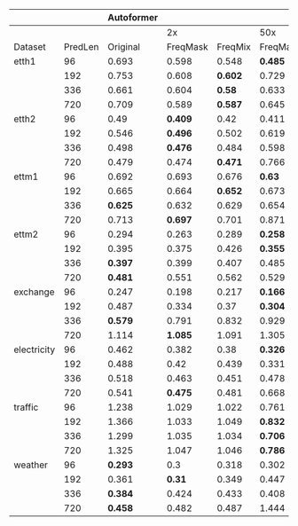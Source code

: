 |             |         | Autoformer |           |           |           |           | DLinear  |           |           |           |           | FEDformer |           |           |           |           | Informer |           |         |           |         | LightTS  |          |         |           |           | Film      |           |           |           |           | SCINet   |           |         |           |           |
|-------------|---------|------------|-----------|-----------|-----------|-----------|----------|-----------|-----------|-----------|-----------|-----------|-----------|-----------|-----------|-----------|----------|-----------|---------|-----------|---------|----------|----------|---------|-----------|-----------|-----------|-----------|-----------|-----------|-----------|----------|-----------|---------|-----------|-----------|
|             |         |            | 2x        |           | 50x       |           |          | 2x        |           | 50x       |           |           | 2x        |           | 50x       |           |          | 2x        |         | 50x       |         |          | 2x       |         | 50x       |           |           | 2x        |           | 50x       |           |          | 2x        |         | 50x       |           |
| Dataset     | PredLen | Original   | FreqMask  | FreqMix   | FreqMask  | FreqMix   | Original | FreqMask  | FreqMix   | FreqMask  | FreqMix   | Original  | FreqMask  | FreqMix   | FreqMask  | FreqMix   | Original | FreqMask  | FreqMix | FreqMask  | FreqMix | Original | FreqMask | FreqMix | FreqMask  | FreqMix   | Original  | FreqMask  | FreqMix   | FreqMask  | FreqMix   | Original | FreqMask  | FreqMix | FreqMask  | FreqMix   |
| etth1       |      96 |      0.693 |     0.598 |     0.548 | **0.485** |     0.512 |    0.468 | **0.467** |     0.495 |     0.569 |     0.601 |     0.636 |     0.558 |     0.562 | **0.457** |     0.469 |    1.542 |     1.175 |   1.521 | **0.767** |   1.938 |    1.426 |    1.287 |   1.287 | **0.536** |     0.548 |     0.569 |     0.542 |     0.544 | **0.522** |     0.537 |    0.568 |     0.523 |   0.541 | **0.468** |       0.5 |
|             |     192 |      0.753 |     0.608 | **0.602** |     0.729 |     0.763 |    0.666 |      0.55 | **0.549** |     0.551 |     0.617 |     0.659 |     0.654 |     0.656 | **0.549** |     0.617 |    1.508 |     1.196 |   1.522 | **1.131** |   2.181 |    1.278 |    1.108 |   1.123 | **0.538** |     0.616 |     0.633 | **0.602** |     0.606 |     0.741 |       0.9 |    0.638 |     0.581 |   0.587 | **0.522** |     0.546 |
|             |     336 |      0.661 |     0.604 |  **0.58** |     0.633 |     0.711 |    0.901 |     0.666 | **0.619** |     0.709 |     0.733 |     0.665 |     0.664 |     0.664 | **0.589** |     0.738 |    1.509 |     1.247 |    1.58 | **1.042** |   1.917 |    1.504 |    1.485 |   1.485 | **0.897** |     0.968 |     0.603 | **0.582** |     0.599 |     0.599 |     0.807 |    5.525 |     5.525 |   5.525 | **0.541** |     0.566 |
|             |     720 |      0.709 |     0.589 | **0.587** |     0.645 |     1.378 |    0.761 | **0.746** |     0.753 |     0.928 |     1.682 |     0.648 | **0.605** | **0.605** |     1.019 |     3.714 |    1.432 |   **1.2** |   1.514 |     1.299 |    1.71 |    1.486 |    1.463 |   1.464 | **0.949** |     0.963 |     0.596 | **0.559** |     0.584 |     0.623 |     1.167 |    1.041 |     1.002 |   1.022 | **0.594** |     0.922 |
| etth2       |      96 |       0.49 | **0.409** |      0.42 |     0.411 |     0.617 |    0.572 | **0.351** |     0.464 |     0.364 |     0.971 |     0.398 | **0.391** |     0.394 |     0.441 |     0.618 |    3.115 |     2.927 |   3.267 | **2.276** |   3.002 |    3.816 |    3.041 |   3.066 | **0.524** |     1.253 |     0.396 | **0.392** | **0.392** |     0.446 |     0.657 |    1.115 |     0.524 |   0.662 | **0.403** |     0.913 |
|             |     192 |      0.546 | **0.496** |     0.502 |     0.619 |      1.02 |    0.704 |  **0.47** |     0.531 |     0.573 |      1.05 | **0.453** |     0.466 |     0.471 |     0.549 |     0.773 |    2.882 |     2.431 |   2.775 | **1.969** |   3.065 |    2.483 |     1.59 |   1.746 | **0.571** |     0.914 |     0.480 | **0.463** |     0.469 |     0.745 |     1.034 |    0.975 |     0.653 |   0.761 | **0.472** |     0.757 |
|             |     336 |      0.498 | **0.476** |     0.484 |     0.598 |     1.063 |    0.628 | **0.541** |      0.59 |     0.559 |     0.886 | **0.472** |     0.479 |     0.483 |     0.576 |     0.828 |    3.082 |     2.323 |   2.849 | **1.815** |   2.709 |    3.986 |    3.781 |   3.797 | **0.829** |     1.165 |     0.484 | **0.482** | **0.482** |     0.557 |     0.884 |    0.725 |     0.587 |   0.637 |  **0.51** |     0.618 |
|             |     720 |      0.479 |     0.474 | **0.471** |     0.766 |     2.047 |    0.662 |     0.878 |     1.005 |  **0.64** |     1.951 |     0.457 | **0.455** |     0.456 |     2.159 |     8.242 |    3.017 |     2.394 |   2.956 | **1.814** |   3.101 |    4.173 |    3.968 |   3.982 | **1.178** |     1.601 | **0.469** |     0.469 |     0.471 |     1.164 |     4.041 |    1.306 | **0.695** |   0.718 |     0.706 |     1.034 |
| ettm1       |      96 |      0.692 |     0.693 |     0.676 |  **0.63** |     0.672 |    0.392 | **0.377** | **0.377** |     0.391 |     0.399 |     0.743 |     0.712 |     0.717 | **0.562** |     0.616 |    1.652 |     1.108 |   1.943 | **0.711** |    2.45 |    1.103 |     0.87 |    0.87 | **0.447** |      0.45 |     0.280 | **0.262** |     0.276 |     0.263 |     0.317 |    0.339 |     0.264 |   0.275 | **0.234** |     0.339 |
|             |     192 |      0.665 |     0.664 | **0.652** |     0.673 |     0.748 |    0.407 | **0.391** | **0.391** |       0.4 |     0.408 |     0.745 |     0.641 |      0.65 | **0.541** |     0.561 |    1.653 |     1.153 |   1.904 | **0.779** |   2.282 |    0.768 |    0.627 |   0.628 | **0.505** |      0.51 |     0.423 |     0.365 |     0.395 | **0.341** | **0.341** |    0.571 |     0.327 |   0.342 | **0.278** |     0.533 |
|             |     336 |  **0.625** |     0.632 |     0.629 |     0.654 |     0.673 |    0.432 | **0.416** |     0.418 |     0.451 |     0.466 |      0.75 |     0.708 |     0.714 | **0.616** |     0.709 |     1.72 |     0.957 |   1.814 | **0.806** |   2.055 |    1.377 |    1.233 |   1.234 | **0.546** |     0.551 |     0.531 | **0.449** | **0.449** |     0.503 |     1.139 |    0.535 |     0.369 |   0.379 | **0.354** |     0.414 |
|             |     720 |      0.713 | **0.697** |     0.701 |     0.871 |      0.82 |     0.49 | **0.471** |     0.472 |      0.52 |     0.536 |     0.743 |     0.707 |     0.716 |  **0.66** |     0.814 |    1.914 |     1.159 |   1.979 | **0.919** |   2.095 |    1.399 |    1.265 |   1.265 | **0.569** |     0.593 |     0.827 |     0.732 |     0.828 |  **0.64** |     0.904 |    0.705 | **0.543** |   0.554 |     0.565 |     0.705 |
| ettm2       |      96 |      0.294 |     0.263 |     0.289 | **0.258** |     0.299 |    0.396 |     0.265 |      0.35 | **0.202** |     0.317 |     0.293 |     0.271 |     0.275 | **0.255** |     0.326 |    2.548 | **2.206** |   2.854 |     2.226 |    2.64 |    1.822 |    0.746 |   0.787 | **0.263** |     0.578 |     0.281 | **0.267** |     0.278 |      0.27 |     0.305 |    0.293 |     0.281 |    0.28 | **0.234** | **0.234** |
|             |     192 |      0.395 |     0.375 |     0.426 | **0.355** |     0.488 |    0.795 |     0.383 |     0.663 | **0.254** |      0.65 |     0.342 |  **0.33** |     0.333 |     0.354 |     0.482 |    2.703 | **2.299** |    2.68 |     2.427 |   2.959 |    0.614 |    0.447 |   0.499 | **0.403** |     0.454 |     0.420 |     0.391 |     0.404 | **0.342** | **0.342** |    0.537 | **0.327** |   0.342 |     0.533 |     0.533 |
|             |     336 |  **0.397** |     0.399 |     0.407 |     0.485 |      0.71 |    0.412 |     0.397 |      0.42 | **0.381** |     0.436 |       0.4 | **0.389** |     0.393 |     0.451 |     0.695 |    3.633 |      3.43 |    3.51 | **2.382** |   3.055 |    3.269 |    2.491 |   2.557 | **0.425** |     0.679 |     0.508 |     0.449 |     0.449 | **0.403** |     0.915 |    0.524 |     0.373 |   0.379 | **0.368** |     0.414 |
|             |     720 |  **0.481** |     0.551 |     0.562 |     0.529 |     0.832 |    0.837 |     0.889 |     0.929 | **0.721** |     0.994 |     0.477 | **0.474** |     0.481 |     0.563 |      4.02 |    2.812 |     2.476 |   2.737 | **2.074** |   2.529 |    3.400 |    2.654 |   2.693 | **0.704** |     1.034 |     1.075 |     0.745 |     0.998 | **0.632** |     1.318 |    0.701 | **0.543** |   0.565 |     0.565 |     0.597 |
| exchange    |      96 |      0.247 |     0.198 |     0.217 | **0.166** |     0.218 |     0.28 |     0.273 |      0.24 |     0.216 | **0.139** |  **0.16** |     0.166 |     0.166 |     0.169 |     0.232 |    1.674 |     0.777 |   1.297 | **0.384** |    1.22 |    2.237 |    0.761 |   0.759 |  **0.16** |     0.162 |     0.205 |       0.2 |     0.203 | **0.184** |     0.342 |          |           |         |           |           |
|             |     192 |      0.487 |     0.334 |      0.37 | **0.304** |      0.37 |    0.549 |     0.342 |     0.537 |     0.271 | **0.252** | **0.266** |     0.286 |     0.288 |     0.281 |     0.367 |    1.651 |     0.933 |   1.313 |  **0.42** |   1.334 |    2.536 |    0.909 |   0.917 | **0.258** |     0.293 |     0.350 |     0.325 |     0.334 | **0.279** |     0.354 |          |           |         |           |           |
|             |     336 |  **0.579** |     0.791 |     0.832 |     0.929 |     2.002 |    1.711 |     1.445 |     1.447 | **0.858** |     1.205 |  **0.43** |     0.522 |     0.523 |     0.936 |      2.02 |    1.849 |     1.144 |   1.487 | **0.798** |    1.33 |    2.812 |    1.075 |   1.085 | **0.563** |     0.868 |     0.637 | **0.627** |     0.638 |     0.991 |     1.922 |          |           |         |           |           |
|             |     720 |      1.114 | **1.085** |     1.091 |     1.305 |     2.495 |    0.897 |     0.864 |     0.898 |  **0.82** |     8.157 | **0.927** |     0.943 |     0.942 |     1.452 |     2.267 |    1.827 |     1.359 |   1.597 | **1.027** |   1.751 |    3.156 |    2.144 |   2.264 | **1.548** |     3.138 |     1.049 |     1.032 | **1.015** |     1.284 |     2.286 |          |           |         |           |           |
| electricity |      96 |      0.462 |     0.382 |      0.38 | **0.326** |     0.347 |    0.196 |     0.175 |     0.176 | **0.172** |     0.181 |     0.537 |     0.435 |     0.434 |     0.314 | **0.305** |    1.238 |     1.061 |   1.202 | **0.822** |   1.118 |    1.314 |    1.151 |   1.151 | **0.223** |     0.249 |     0.438 |     0.435 |     0.372 |     0.306 | **0.303** |          |           |         |           |           |
|             |     192 |      0.488 |      0.42 |     0.439 |     0.331 | **0.326** |    0.205 |     0.184 |     0.185 | **0.183** |     0.197 |      0.53 |     0.444 |     0.444 |     0.321 |  **0.31** |     1.23 |     1.033 |   1.201 | **0.709** |   1.153 |    0.818 |    0.578 |   0.578 | **0.192** | **0.192** |     0.374 |     0.367 |     0.372 | **0.299** | **0.299** |          |           |         |           |           |
|             |     336 |      0.518 |     0.463 |     0.451 |     0.478 | **0.381** |    0.218 |     0.199 |       0.2 | **0.197** |     0.215 |     0.533 |     0.456 |     0.456 |     0.337 | **0.335** |    1.216 |     1.023 |   1.188 | **0.767** |   1.098 |    0.840 |    0.593 |   0.594 | **0.215** |     0.257 |     0.437 | **0.382** |     0.446 |      0.39 |     0.457 |          |           |         |           |           |
|             |     720 |      0.541 | **0.475** |     0.481 |     0.668 |     0.694 |     0.28 |     0.257 | **0.257** |     0.276 |     0.301 |     0.563 | **0.501** | **0.501** |     0.507 |     0.512 |    1.219 |     1.031 |     1.2 | **0.832** |   1.132 |    0.998 |    0.736 |   0.736 | **0.286** |       0.3 |     0.528 |     0.489 | **0.487** |     0.909 |      1.35 |          |           |         |           |           |
| traffic     |      96 |      1.238 |     1.029 |     1.022 |     0.761 | **0.746** |    0.764 |     0.498 |     0.499 | **0.466** |     0.486 |      1.36 |     1.139 |     1.139 |     0.791 | **0.787** |    1.613 |     1.505 |    1.51 | **1.066** |   1.262 |    1.694 |    1.485 |   1.469 | **0.559** |     0.613 |     0.945 |     0.943 |     0.951 |     0.795 | **0.793** |          |           |         |           |           |
|             |     192 |      1.366 |     1.033 |     1.049 | **0.832** |     0.865 |    0.658 |     0.536 |     0.529 | **0.484** |      0.51 |     1.365 |     1.168 |     1.168 |     0.788 | **0.742** |    1.615 |     1.505 |   1.514 | **1.028** |   1.136 |    1.680 |    1.487 |   1.471 | **0.558** |      0.58 |     0.934 |     0.918 |      0.92 | **0.801** |     0.819 |          |           |         |           |           |
|             |     336 |      1.299 |     1.035 |     1.034 | **0.706** |     0.715 |    0.825 |     0.518 |     0.515 | **0.509** |      0.54 |     1.376 |     1.193 |     1.193 |     0.794 |  **0.74** |    1.624 |     1.519 |   1.528 | **1.306** |   1.389 |    1.698 |    1.503 |   1.486 | **0.589** |     0.612 |     0.917 |     0.917 |     0.916 |   **0.8** |     0.804 |          |           |         |           |           |
|             |     720 |      1.325 |     1.047 |     1.046 | **0.786** |     0.795 |    0.908 |     0.574 |     0.595 | **0.539** |     0.578 |       1.4 |      1.25 |     1.252 |     0.904 | **0.761** |    1.638 |     1.535 |   1.541 | **1.475** |   1.591 |    1.763 |    1.568 |   1.553 | **0.635** |     0.665 | **0.927** | **0.927** |     0.931 |     1.079 |     1.035 |          |           |         |           |           |
| weather     |      96 |  **0.293** |       0.3 |     0.318 |     0.302 |     0.693 |    0.245 |     0.234 |     0.233 | **0.212** |     0.214 |     0.295 | **0.273** |      0.28 |     0.369 |      0.88 |    1.735 |     1.203 |   1.729 | **0.671** |   1.643 |    0.654 |    0.476 |   0.483 |  **0.27** |     0.343 |     0.423 |     0.353 |     0.372 | **0.335** |     0.654 |          |           |         |           |           |
|             |     192 |      0.361 |  **0.31** |     0.349 |     0.447 |     0.656 |    0.264 |     0.256 |     0.255 |     0.241 |  **0.24** |     0.318 | **0.307** |     0.319 |     0.413 |     0.685 |     1.95 |     1.134 |   1.874 | **0.517** |   1.908 |    0.419 |    0.379 |   0.387 | **0.311** |     0.329 |     0.425 | **0.346** |     0.392 |     0.391 |     0.439 |          |           |         |           |           |
|             |     336 |  **0.384** |     0.424 |     0.433 |     0.408 |     0.588 |    0.294 |     0.284 | **0.283** |     0.286 |     0.286 | **0.367** |     0.372 |      0.39 |     0.406 |     0.809 |    1.608 |     0.882 |   1.546 | **0.536** |   1.706 |    0.453 |    0.403 |   0.404 | **0.327** |      0.34 |     0.523 |     0.424 |     0.488 | **0.361** |     0.588 |          |           |         |           |           |
|             |     720 |  **0.458** |     0.482 |     0.487 |     1.444 |     4.558 |    0.374 | **0.367** |     0.372 |     0.383 |     0.447 |     0.428 | **0.421** |     0.426 |     0.849 |     0.961 |    1.234 |     0.855 |   1.256 | **0.642** |   1.368 |    0.509 |    0.462 |   0.473 | **0.396** |     0.446 |     0.580 | **0.487** |     0.539 |     1.857 |     4.661 |          |           |         |           |           |
